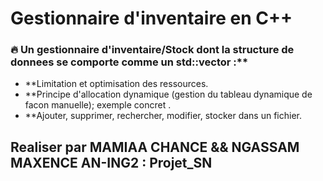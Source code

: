 # Gestionnaire d'inventaire en C++

### 🔥 Un gestionnaire d'inventaire/Stock dont la structure de donnees se comporte comme un std::vector :**
- **Limitation et optimisation des ressources.
- **Principe d'allocation dynamique (gestion du tableau dynamique de facon manuelle); exemple concret .
- **Ajouter, supprimer, rechercher, modifier, stocker dans un fichier.
## Realiser par MAMIAA CHANCE && NGASSAM MAXENCE AN-ING2 : Projet_SN
